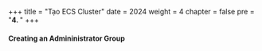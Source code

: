 +++
title = "Tạo ECS Cluster"
date = 2024
weight = 4
chapter = false
pre = "<b>4. </b>"
+++


#### Creating an Admininistrator Group

